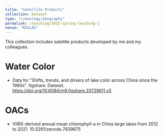 ```yaml
---
title: "Satellite Products"
collection: Dataset
type: "Limnology;Geography"
permalink: /teaching/2015-spring-teaching-1
venue: "NIGLAS"
---
```


This collection includes satellite products developed by me and my colleagues.

Water Color
======
* Data for "Shifts, trends, and drivers of lake color across China since the 1980s". figshare. Dataset. https://doi.org/10.6084/m9.figshare.20729611.v5

OACs
======
* VIIRS-derived annual mean chlorophyll-a in China large lakes from 2012 to 2021. 10.5281/zenodo.7839675
